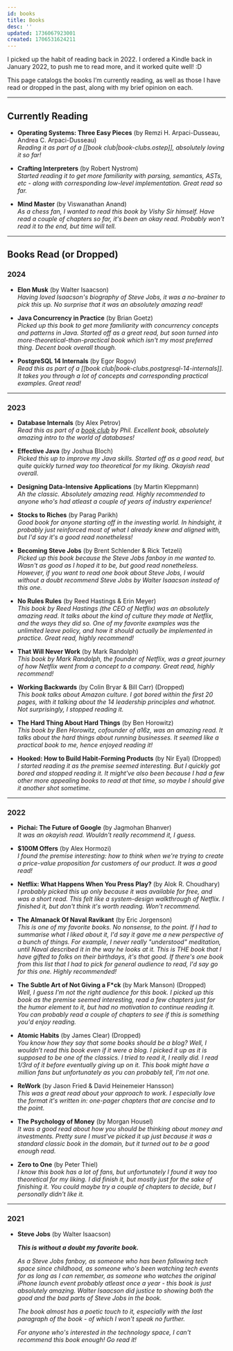 ```yaml
---
id: books
title: Books
desc: ''
updated: 1736067923001
created: 1706531624211
---
```


I picked up the habit of reading back in 2022. I ordered a Kindle back in January 2022, to push me to read more, and it worked quite well! :D

This page catalogs the books I’m currently reading, as well as those I have read or dropped in the past, along with my brief opinion on each.

---

## Currently Reading

- **Operating Systems: Three Easy Pieces** (by Remzi H. Arpaci-Dusseau, Andrea C. Arpaci-Dusseau)  
  *Reading it as part of a [[book club|book-clubs.ostep]], absolutely loving it so far!*

- **Crafting Interpreters** (by Robert Nystrom)  
  *Started reading it to get more familiarity with parsing, semantics, ASTs, etc - along with corresponding low-level implementation. Great read so far.*  

- **Mind Master** (by Viswanathan Anand)  
  *As a chess fan, I wanted to read this book by Vishy Sir himself. Have read a couple of chapters so far, it's been an okay read. Probably won't read it to the end, but time will tell.*

---

## Books Read (or Dropped)

### 2024

- **Elon Musk** (by Walter Isaacson)  
  *Having loved Isaacson's biography of Steve Jobs, it was a no-brainer to pick this up. No surprise that it was an absolutely amazing read!*

- **Java Concurrency in Practice** (by Brian Goetz)  
  *Picked up this book to get more familiarity with concurrency concepts and patterns in Java. Started off as a great read, but soon turned into more-theoretical-than-practical book which isn't my most preferred thing. Decent book overall though.*

- **PostgreSQL 14 Internals** (by Egor Rogov)  
  *Read this as part of a [[book club|book-clubs.postgresql-14-internals]]. It takes you through a lot of concepts and corresponding practical examples. Great read!*

---

### 2023

- **Database Internals** (by Alex Petrov)  
  *Read this as part of a [book club](https://eatonphil.com/2023-database-internals.html) by Phil. Excellent book, absolutely amazing intro to the world of databases!*

- **Effective Java** (by Joshua Bloch)  
  *Picked this up to improve my Java skills. Started off as a good read, but quite quickly turned way too theoretical for my liking. Okayish read overall.*

- **Designing Data-Intensive Applications** (by Martin Kleppmann)  
  *Ah the classic. Absolutely amazing read. Highly recommended to anyone who's had atleast a couple of years of industry experience!*

- **Stocks to Riches** (by Parag Parikh)  
  *Good book for anyone starting off in the investing world. In hindsight, it probably just reinforced most of what I already knew and aligned with, but I'd say it's a good read nonetheless!*

- **Becoming Steve Jobs** (by Brent Schlender & Rick Tetzeli)  
  *Picked up this book because the Steve Jobs fanboy in me wanted to. Wasn't as good as I hoped it to be, but good read nonetheless. However, if you want to read one book about Steve Jobs, I would without a doubt recommend Steve Jobs by Walter Isaacson instead of this one.*

- **No Rules Rules** (by Reed Hastings & Erin Meyer)  
  *This book by Reed Hastings (the CEO of Netflix) was an absolutely amazing read. It talks about the kind of culture they made at Netflix, and the ways they did so. One of my favorite examples was the unlimited leave policy, and how it should actually be implemented in practice. Great read, highly recommend!*

- **That Will Never Work** (by Mark Randolph)  
  *This book by Mark Randolph, the founder of Netflix, was a great journey of how Netflix went from a concept to a company. Great read, highly recommend!*

- **Working Backwards** (by Colin Bryar & Bill Carr) (Dropped)  
  *This book talks about Amazon culture. I got bored within the first 20 pages, with it talking about the 14 leadership principles and whatnot. Not surprisingly, I stopped reading it.*

- **The Hard Thing About Hard Things** (by Ben Horowitz)  
  *This book by Ben Horowitz, cofounder of a16z, was an amazing read. It talks about the hard things about running businesses. It seemed like a practical book to me, hence enjoyed reading it!*

- **Hooked: How to Build Habit-Forming Products** (by Nir Eyal) (Dropped)  
  *I started reading it as the premise seemed interesting. But I quickly got bored and stopped reading it. It might've also been because I had a few other more appealing books to read at that time, so maybe I should give it another shot sometime.*

---

### 2022

- **Pichai: The Future of Google** (by Jagmohan Bhanver)  
  *It was an okayish read. Wouldn't really recommend it, I guess.*

- **$100M Offers** (by Alex Hormozi)  
  *I found the premise interesting: how to think when we're trying to create a price-value proposition for customers of our product. It was a good read!*

- **Netflix: What Happens When You Press Play?** (by Alok R. Choudhary)  
  *I probably picked this up only because it was available for free, and was a short read. This felt like a system-design walkthrough of Netflix. I finished it, but don't think it's worth reading. Won't recommend.*

- **The Almanack Of Naval Ravikant** (by Eric Jorgenson)  
  *This is one of my favorite books. No nonsense, to the point. If I had to summarise what I liked about it, I'd say it gave me a new perspective of a bunch of things. For example, I never really "understood" meditation, until Naval described it in the way he looks at it. This is THE book that I have gifted to folks on their birthdays, it's that good. If there's one book from this list that I had to pick for general audience to read, I'd say go for this one. Highly recommended!*

- **The Subtle Art of Not Giving a F*ck** (by Mark Manson) (Dropped)  
  *Well, I guess I'm not the right audience for this book. I picked up this book as the premise seemed interesting, read a few chapters just for the humor element to it, but had no motivation to continue reading it. You can probably read a couple of chapters to see if this is something you'd enjoy reading.*

- **Atomic Habits** (by James Clear) (Dropped)  
  *You know how they say that some books should be a blog? Well, I wouldn’t read this book even if it were a blog. I picked it up as it is supposed to be one of the classics. I tried to read it, I really did. I read 1/3rd of it before eventually giving up on it. This book might have a million fans but unfortunately as you can probably tell, I'm not one.*

- **ReWork** (by Jason Fried & David Heinemeier Hansson)  
  *This was a great read about your approach to work. I especially love the format it's written in: one-pager chapters that are concise and to the point.*

- **The Psychology of Money** (by Morgan Housel)  
  *It was a good read about how you should be thinking about money and investments. Pretty sure I must've picked it up just because it was a standard classic book in the domain, but it turned out to be a good enough read.*

- **Zero to One** (by Peter Thiel)  
  *I know this book has a lot of fans, but unfortunately I found it way too theoretical for my liking. I did finish it, but mostly just for the sake of finishing it. You could maybe try a couple of chapters to decide, but I personally didn't like it.*

---

### 2021

- **Steve Jobs** (by Walter Isaacson)  

  **_This is without a doubt my favorite book._**

  *As a Steve Jobs fanboy, as someone who has been following tech space since childhood, as someone who's been watching tech events for as long as I can remember, as someone who watches the original iPhone launch event probably atleast once a year - this book is just absolutely amazing. Walter Isaacson did justice to showing both the good and the bad parts of Steve Jobs in the book.*

  *The book almost has a poetic touch to it, especially with the last paragraph of the book - of which I won't speak no further.*

  *For anyone who's interested in the technology space, I can't recommend this book enough! Go read it!*
